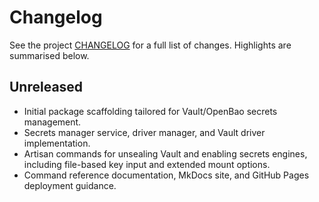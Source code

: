 # Changelog

See the project [CHANGELOG](../CHANGELOG.md) for a full list of changes. Highlights are summarised below.

## Unreleased

- Initial package scaffolding tailored for Vault/OpenBao secrets management.
- Secrets manager service, driver manager, and Vault driver implementation.
- Artisan commands for unsealing Vault and enabling secrets engines, including file-based key input and extended mount options.
- Command reference documentation, MkDocs site, and GitHub Pages deployment guidance.
